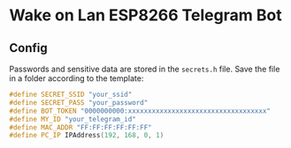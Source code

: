 # Wake on Lan ESP8266 Telegram Bot

## Config

Passwords and sensitive data are stored in the `secrets.h` file. Save the file in a folder according to the template:
```c++
#define SECRET_SSID "your_ssid"
#define SECRET_PASS "your_password"
#define BOT_TOKEN "0000000000:xxxxxxxxxxxxxxxxxxxxxxxxxxxxxxxxxxx"
#define MY_ID "your_telegram_id"
#define MAC_ADDR "FF:FF:FF:FF:FF:FF"
#define PC_IP IPAddress(192, 168, 0, 1)
```
